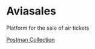 # Aviasales

Platform for the sale of air tickets

[Postman Collection](https://www.getpostman.com/collections/c01c38c614a060eaa3d0)
